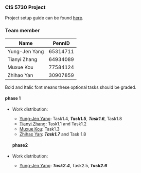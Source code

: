 ### CIS 5730 Project

Project setup guide can be found [here](https://docs.google.com/document/d/1qzdakHW9SA4m4gXnPNzm7QVoYa_4smfSQ2XxxwJhQFA/edit).

### Team member
|Name | PennID |
|---|---|
|Yung-Jen Yang| 65314711|
| Tianyi Zhang  | 64934089 |
| Muxue Kou  |  77584124 |
| Zhihao Yan | 30907859  |

Bold and Italic font means these optional tasks should be graded.

#### phase 1
* Work distribution:
  * [Yung-Jen Yang](./contributor/README.md): Task1.4, ***Task1.5***, ***Task1.6***, Task1.8
  * [Tianyi Zhang](./org/README.md): Task1.1 and Task1.2
  * [Muxue Kou](./org/README.md): Task1.3
  * [Zhihao Yan](./org/README.md): ***Task1.7*** and Task 1.8

  #### phase2
* Work distribution:
  * [Yung-Jen Yang](./contributor/README.md): ***Task2.4***, Task2.5, ***Task2.6***


